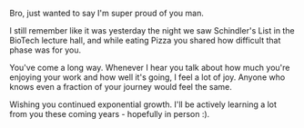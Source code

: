 Bro, just wanted to say I'm super proud of you man.

I still remember like it was yesterday the night we saw Schindler's List in the BioTech lecture hall, and while eating Pizza you shared how difficult that phase was for you.

You've come a long way. Whenever I hear you talk about how much you're enjoying your work and how well it's going, I feel a lot of joy. Anyone who knows even a fraction of your journey would feel the same.

Wishing you continued exponential growth. I'll be actively learning a lot from you these coming years - hopefully in person :).

